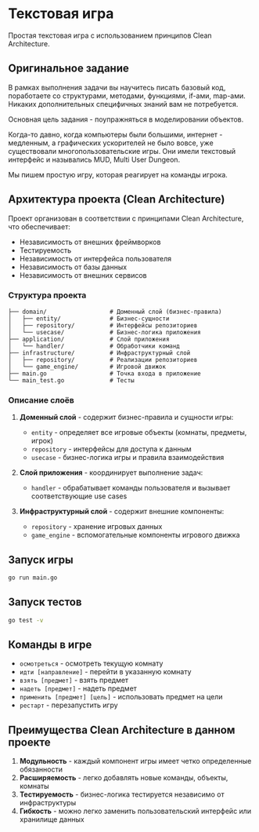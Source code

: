 # Текстовая игра

Простая текстовая игра с использованием принципов Clean Architecture.

## Оригинальное задание

В рамках выполнения задачи вы научитесь писать базовый код, поработаете со структурами, методами, функциями, if-ами, map-ами. Никаких дополнительных специфичных знаний вам не потребуется.

Основная цель задания - поупражняться в моделировании объектов.

Когда-то давно, когда компьютеры были большими, интернет - медленным, а графических ускорителей не было вовсе, уже существовали многопользовательские игры. Они имели текстовый интерфейс и назывались MUD, Multi User Dungeon.

Мы пишем простую игру, которая реагирует на команды игрока.

## Архитектура проекта (Clean Architecture)

Проект организован в соответствии с принципами Clean Architecture, что обеспечивает:
- Независимость от внешних фреймворков
- Тестируемость
- Независимость от интерфейса пользователя
- Независимость от базы данных
- Независимость от внешних сервисов

### Структура проекта

```
├── domain/                  # Доменный слой (бизнес-правила)
│   ├── entity/              # Бизнес-сущности
│   ├── repository/          # Интерфейсы репозиториев
│   └── usecase/             # Бизнес-логика приложения
├── application/             # Слой приложения
│   └── handler/             # Обработчики команд
├── infrastructure/          # Инфраструктурный слой
│   ├── repository/          # Реализации репозиториев
│   └── game_engine/         # Игровой движок
├── main.go                  # Точка входа в приложение
└── main_test.go             # Тесты
```

### Описание слоёв

1. **Доменный слой** - содержит бизнес-правила и сущности игры:
   - `entity` - определяет все игровые объекты (комнаты, предметы, игрок)
   - `repository` - интерфейсы для доступа к данным
   - `usecase` - бизнес-логика игры и правила взаимодействия

2. **Слой приложения** - координирует выполнение задач:
   - `handler` - обрабатывает команды пользователя и вызывает соответствующие use cases

3. **Инфраструктурный слой** - содержит внешние компоненты:
   - `repository` - хранение игровых данных
   - `game_engine` - вспомогательные компоненты игрового движка

## Запуск игры

```bash
go run main.go
```

## Запуск тестов

```bash
go test -v
```

## Команды в игре

- `осмотреться` - осмотреть текущую комнату
- `идти [направление]` - перейти в указанную комнату
- `взять [предмет]` - взять предмет
- `надеть [предмет]` - надеть предмет
- `применить [предмет] [цель]` - использовать предмет на цели
- `рестарт` - перезапустить игру

## Преимущества Clean Architecture в данном проекте

1. **Модульность** - каждый компонент игры имеет четко определенные обязанности
2. **Расширяемость** - легко добавлять новые команды, объекты, комнаты
3. **Тестируемость** - бизнес-логика тестируется независимо от инфраструктуры
4. **Гибкость** - можно легко заменить пользовательский интерфейс или хранилище данных